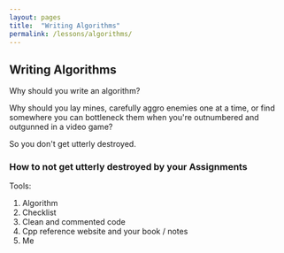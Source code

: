 ```yaml
---
layout: pages
title:  "Writing Algorithms"
permalink: /lessons/algorithms/
---
```


## Writing Algorithms

Why should you write an algorithm?

Why should you lay mines, carefully aggro enemies one at a time, or find somewhere you can bottleneck them when you're outnumbered and outgunned in a video game?

So you don't get utterly destroyed.

### How to not get utterly destroyed by your Assignments

Tools:

1. Algorithm
2. Checklist
3. Clean and commented code
4. Cpp reference website and your book / notes
5. Me
